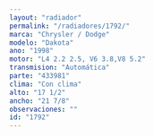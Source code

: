 ```yaml
---
layout: "radiador"
permalink: "/radiadores/1792/"
marca: "Chrysler / Dodge"
modelo: "Dakota"
ano: "1998"
motor: "L4 2.2 2.5, V6 3.8,V8 5.2"
transmision: "Automática"
parte: "433981"
clima: "Con clima"
alto: "17 1/2"
ancho: "21 7/8"
observaciones: ""
id: "1792"
---
```


